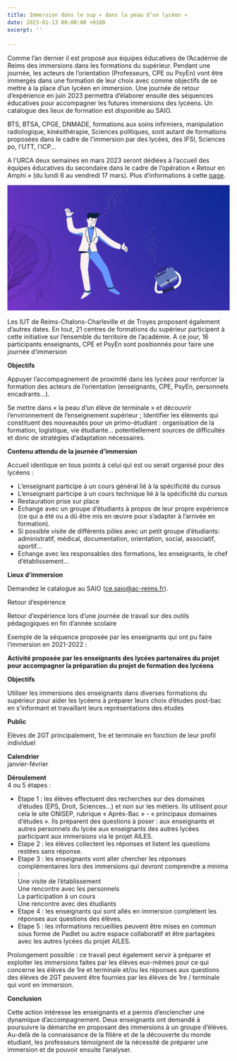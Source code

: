 ```yaml
---
title: Immersion dans le sup « dans la peau d’un lycéen »
date: 2023-01-13 00:00:00 +0100
excerpt: ''

---
```

Comme l’an dernier il est proposé aux équipes éducatives de l’Académie de Reims des immersions dans les formations du supérieur. Pendant une journée, les acteurs de l’orientation (Professeurs, CPE ou PsyEn) vont être immergés dans une formation de leur choix avec comme objectifs de se mettre à la place d’un lycéen en immersion. Une journée de retour d’expérience en juin 2023 permettra d’élaborer ensuite des séquences éducatives pour accompagner les futures immersions des lycéens. Un catalogue des lieux de formation est disponible au SAIO.

BTS, BTSA, CPGE, DNMADE, formations aux soins infirmiers, manipulation radiologique, kinésithérapie, Sciences politiques, sont autant de formations proposées dans le cadre de l'immersion par des lycées, des IFSI, Sciences po, l'UTT, l'ICP...

A l’URCA deux semaines en mars 2023 seront dédiées à l’accueil des équipes éducatives du secondaire dans le cadre de l’opération « Retour en Amphi » (du lundi 6 au vendredi 17 mars). Plus d’informations à cette [page](https://www.univ-reims.fr/orientation-et-insertion/transition-lycee-universite/ressources-pour-les-equipes-pedagogiques/retour-en-amphi-immersions-des-enseignants/retour-en-amphi-immersions-des-enseignants,26483,43422.html).

![](/uploads/retour_en_amphi.png)

Les IUT de Reims-Chalons-Charleville et de Troyes proposent également d’autres dates. En tout, 21 centres de formations du supérieur participent à cette initiative sur l’ensemble du territoire de l’académie. A ce jour, 16 participants enseignants, CPE et PsyEn sont positionnés pour faire une journée d’immersion

**Objectifs**

Appuyer l’accompagnement de proximité dans les lycées pour renforcer la formation des acteurs de l’orientation (enseignants, CPE, PsyEn, personnels encadrants…).

Se mettre dans « la peau d’un élève de terminale » et découvrir l’environnement de l’enseignement supérieur ; Identifier les éléments qui constituent des nouveautés pour un primo-étudiant : organisation de la formation, logistique, vie étudiante… potentiellement sources de difficultés et donc de stratégies d’adaptation nécessaires.

**Contenu attendu de la journée d’immersion**

Accueil identique en tous points à celui qui est ou serait organisé pour des lycéens :

* L’enseignant participe à un cours général lié à la spécificité du cursus
* L’enseignant participe à un cours technique lié à la spécificité du cursus
* Restauration prise sur place
* Echange avec un groupe d’étudiants à propos de leur propre expérience (ce qui a été ou a dû être mis en œuvre pour s’adapter à l’arrivée en formation).
* Si possible visite de différents pôles avec un petit groupe d’étudiants: administratif, médical, documentation, orientation, social, associatif, sportif…
* Echange avec les responsables des formations, les enseignants, le chef d’établissement…

**Lieux d’immersion**

Demandez le catalogue au SAIO (ce.saio@ac-reims.fr).

Retour d’expérience

Retour d’expérience lors d’une journée de travail sur des outils pédagogiques en fin d’année scolaire

Exemple de la séquence proposée par les enseignants qui ont pu faire l’immersion en 2021-2022 :

**Activité proposée par les enseignants des lycées partenaires du projet pour accompagner la préparation du projet de formation des lycéens**

**Objectifs**

Utiliser les immersions des enseignants dans diverses formations du supérieur pour aider les lycéens à préparer leurs choix d’études post-bac en s’informant et travaillant leurs représentations des études

**Public**

Elèves de 2GT principalement, 1re et terminale en fonction de leur profil individuel

**Calendrier**  
janvier-février

**Déroulement**  
4 ou 5 étapes :

* Etape 1 : les élèves effectuent des recherches sur des domaines d’études (EPS, Droit, Sciences…) et non sur les métiers. Ils utilisent pour cela le site ONISEP, rubrique « Après-Bac » - « principaux domaines d’études ». Ils préparent des questions à poser : aux enseignants et autres personnels du lycée aux enseignants des autres lycées participant aux immersions via le projet AILES.
* Etape 2 : les élèves collectent les réponses et listent les questions restées sans réponse.
* Etape 3 : les enseignants vont aller chercher les réponses complémentaires lors des immersions qui devront comprendre a minima :  
  Une visite de l’établissement  
  Une rencontre avec les personnels  
  La participation à un cours  
  Une rencontre avec des étudiants
* Etape 4 : les enseignants qui sont allés en immersion complètent les réponses aux questions des élèves.
* Etape 5 : les informations recueillies peuvent être mises en commun sous forme de Padlet ou autre espace collaboratif et être partagées avec les autres lycées du projet AILES.

Prolongement possible : ce travail peut également servir à préparer et exploiter les immersions faites par les élèves eux-mêmes pour ce qui concerne les élèves de 1re et terminale et/ou les réponses aux questions des élèves de 2GT peuvent être fournies par les élèves de 1re / terminale qui vont en immersion.

**Conclusion**

Cette action intéresse les enseignants et a permis d’enclencher une dynamique d’accompagnement. Deux enseignants ont demandé à poursuivre la démarche en proposant des immersions à un groupe d’élèves. Au-delà de la connaissance de la filière et de la découverte du monde étudiant, les professeurs témoignent de la nécessité de préparer une immersion et de pouvoir ensuite l’analyser.